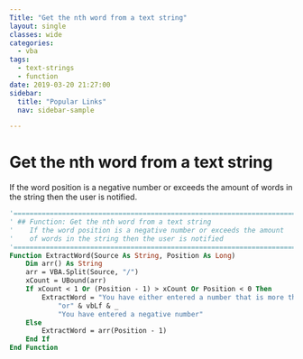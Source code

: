 ```yaml
---
Title: "Get the nth word from a text string"
layout: single
classes: wide
categories:
  - vba
tags:
  - text-strings
  - function
date: 2019-03-20 21:27:00
sidebar:
  title: "Popular Links"
  nav: sidebar-sample

---
```


# Get the nth word from a text string
If the word position is a negative number or exceeds the amount of words in the string then the user is notified.

```vb
'==========================================================================================================
' ## Function: Get the nth word from a text string
'    If the word position is a negative number or exceeds the amount
'    of words in the string then the user is notified
'==========================================================================================================
Function ExtractWord(Source As String, Position As Long)
    Dim arr() As String
    arr = VBA.Split(Source, "/")
    xCount = UBound(arr)
    If xCount < 1 Or (Position - 1) > xCount Or Position < 0 Then
        ExtractWord = "You have either entered a number that is more than the total words" & vbLf & _
            "or" & vbLf & _
            "You have entered a negative number"
    Else
        ExtractWord = arr(Position - 1)
    End If
End Function
```
